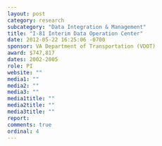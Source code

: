 ```yaml
---
layout: post
category: research
subcategory: "Data Integration & Management"
title: "I-81 Interim Data Operation Center"
date: 2012-05-22 16:25:06 -0700
sponsor: VA Department of Transportation (VDOT)
award: $747,817
dates: 2002-2005
role: PI
website: ""
media1: ""
media2: ""
media3: ""
media1title: ""
media2title: ""
media3title: ""
report:
comments: true
ordinal: 4
---
```

